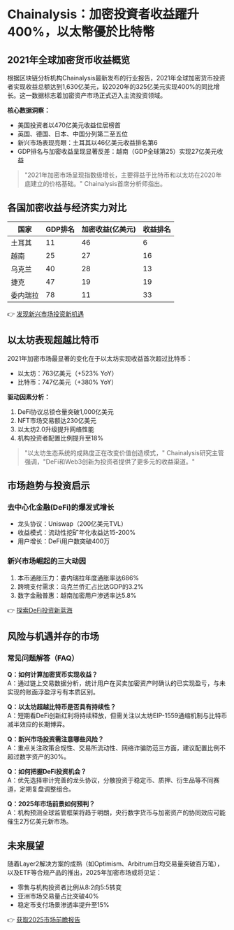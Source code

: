 # Chainalysis：加密投資者收益躍升400%，以太幣優於比特幣

## 2021年全球加密货币收益概览

根据区块链分析机构Chainalysis最新发布的行业报告，2021年全球加密货币投资者实现收益总额达到1,630亿美元，较2020年的325亿美元实现400%的同比增长。这一数据标志着加密资产市场正式迈入主流投资领域。

**核心数据洞察：**
- 美国投资者以470亿美元收益位居榜首
- 英国、德国、日本、中国分列第二至五位
- 新兴市场表现亮眼：土耳其以46亿美元收益排名第6
- GDP排名与加密收益呈现显著反差：越南（GDP全球第25）实现27亿美元收益

> "2021年加密市场呈现指数级增长，主要得益于比特币和以太坊在2020年底建立的价格基础。" Chainalysis首席分析师指出。

## 各国加密收益与经济实力对比

| 国家   | GDP排名 | 加密收益(亿美元) | 收益排名 |
|--------|---------|------------------|----------|
| 土耳其 | 11      | 46               | 6        |
| 越南   | 25      | 27               | 16       |
| 乌克兰 | 40      | 28               | 13       |
| 捷克   | 47      | 19               | 19       |
| 委内瑞拉 | 78     | 11               | 33       |

👉 [发现新兴市场投资新机遇](https://bit.ly/okx_welcome)

## 以太坊表现超越比特币

2021年加密市场最显著的变化在于以太坊实现收益首次超过比特币：
- 以太坊：763亿美元（+523% YoY）
- 比特币：747亿美元（+380% YoY）

**驱动因素分析：**
1. DeFi协议总锁仓量突破1,000亿美元
2. NFT市场交易额达230亿美元
3. 以太坊2.0升级提升网络性能
4. 机构投资者配置比例提升至18%

> "以太坊生态系统的成熟度正在改变价值创造模式，" Chainalysis研究主管强调，"DeFi和Web3创新为投资者提供了更多元的收益渠道。"

## 市场趋势与投资启示

### 去中心化金融(DeFi)的爆发式增长
- 龙头协议：Uniswap（200亿美元TVL）
- 收益模式：流动性挖矿年化收益达15-200%
- 用户增长：DeFi用户数突破400万

### 新兴市场崛起的三大动因
1. 本币通胀压力：委内瑞拉年度通胀率达686%
2. 跨境支付需求：乌克兰侨汇占比达GDP的3.2%
3. 数字金融普惠：越南加密用户渗透率达5.8%

👉 [探索DeFi投资新蓝海](https://bit.ly/okx_welcome)

## 风险与机遇并存的市场

### 常见问题解答（FAQ）

**Q：如何计算加密货币实现收益？**  
A：通过链上交易数据分析，统计用户在买卖加密资产时确认的已实现盈亏，与未实现的账面浮盈浮亏有本质区别。

**Q：以太坊超越比特币是否具有持续性？**  
A：短期看DeFi创新红利将持续释放，但需关注以太坊EIP-1559通缩机制与比特币减半效应的长期博弈。

**Q：新兴市场投资需注意哪些风险？**  
A：重点关注政策合规性、交易所流动性、网络诈骗防范三方面，建议配置比例不超过数字资产的30%。

**Q：如何把握DeFi投资机会？**  
A：优先选择审计完善的龙头协议，分散投资于稳定币、质押、衍生品等不同赛道，定期复盘调整组合。

**Q：2025年市场前景如何预判？**  
A：机构预测全球监管框架将趋于明朗，央行数字货币与加密资产的协同效应可能催生2万亿美元新市场。

## 未来展望

随着Layer2解决方案的成熟（如Optimism、Arbitrum日均交易量突破百万笔），以及ETF等合规产品的推出，2025年加密市场或将见证：
- 零售与机构投资者比例从8:2向5:5转变
- 亚洲市场交易量占比突破40%
- 稳定币支付场景渗透率提升至15%

👉 [获取2025市场前瞻报告](https://bit.ly/okx_welcome)